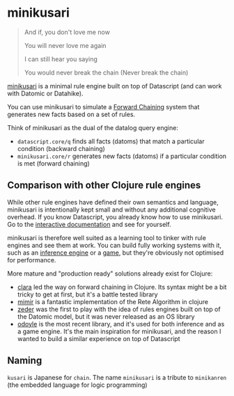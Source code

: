 # minikusari

> And if, you don't love me now
> 
> You will never love me again
> 
> I can still hear you saying
> 
> You would never break the chain (Never break the chain)

[minikusari](https://github.com/frankiesardo/minikusari) is a minimal rule engine built on top of Datascript (and can work with Datomic or Datahike).

You can use minikusari to simulate a [Forward Chaining](https://en.wikipedia.org/wiki/Forward_chaining) system that generates new facts based on a set of rules.

Think of minikusari as the dual of the datalog query engine:

- `datascript.core/q` finds all facts (datoms) that match a particular condition (backward chaining)
- `minikusari.core/r` generates new facts (datoms) if a particular condition is met (forward chaining) 

## Comparison with other Clojure rule engines

While other rule engines have defined their own semantics and language, minikusari is intentionally kept small and without any additional cognitive overhead.
If you know Datascript, you already know how to use minikusari. Go to the [interactive documentation](https://frankiesardo.github.io/minikusari/#!/minikusari.tutorial1) and see for yourself.

minikusari is therefore well suited as a learning tool to tinker with rule engines and see them at work.
You can build fully working systems with it, such as an [inference engine](https://frankiesardo.github.io/minikusari/#!/minikusari.tutorial2) or a [game](https://frankiesardo.github.io/minikusari/#!/minikusari.tutorial3), but they're obviously not optimised for performance.

More mature and "production ready" solutions already exist for Clojure:
- [clara](https://github.com/cerner/clara-rules) led the way on forward chaining in Clojure. Its syntax might be a bit tricky to get at first, but it's a battle tested library 
- [mimir](https://github.com/hraberg/mimir) is a fantastic implementation of the Rete Algorithm in clojure
- [zeder](https://www.youtube.com/watch?v=1E2CoObAaPQ) was the first to play with the idea of rules engines built on top of the Datomic model, but it was never released as an OS library
- [odoyle](https://github.com/oakes/odoyle-rules) is the most recent library, and it's used for both inference and as a game engine. It's the main inspiration for minikusari, and the reason I wanted to build a similar experience on top of Datascript

## Naming

`kusari` is Japanese for `chain`. The name `minikusari` is a tribute to `minikanren` (the embedded language for logic programming)